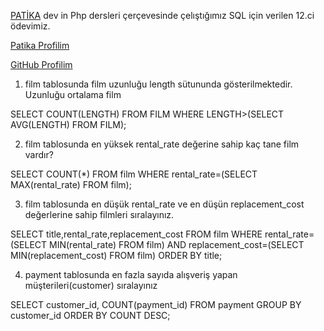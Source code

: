 [PATİKA](https://app.patika.dev/) dev in Php dersleri çerçevesinde çelıştığımız SQL için verilen 12.ci ödevimiz.

[Patika Profilim](https://app.patika.dev/sibgat)

[GitHub Profilim](https://github.com/Sibgatullahsanli)

1. film tablosunda film uzunluğu length sütununda gösterilmektedir. Uzunluğu ortalama film

SELECT COUNT(LENGTH) FROM FILM WHERE LENGTH>(SELECT AVG(LENGTH) FROM FILM);

2. film tablosunda en yüksek rental_rate değerine sahip kaç tane film vardır?

SELECT COUNT(*) FROM film WHERE rental_rate=(SELECT MAX(rental_rate) FROM film);

3. film tablosunda en düşük rental_rate ve en düşün replacement_cost değerlerine sahip filmleri sıralayınız.

SELECT title,rental_rate,replacement_cost FROM film 
WHERE rental_rate=(SELECT MIN(rental_rate) FROM film) 
AND replacement_cost=(SELECT MIN(replacement_cost) FROM film) ORDER BY title;
	
4. payment tablosunda en fazla sayıda alışveriş yapan müşterileri(customer) sıralayınız

SELECT customer_id, COUNT(payment_id) FROM payment GROUP BY customer_id ORDER BY COUNT DESC;